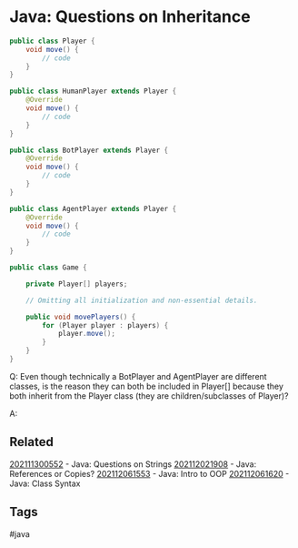 # Java: Questions on Inheritance
```java
public class Player {
    void move() {
        // code
    }
}

public class HumanPlayer extends Player {
    @Override
    void move() {
        // code
    }
}

public class BotPlayer extends Player {
    @Override
    void move() {
        // code
    }
}

public class AgentPlayer extends Player {
    @Override
    void move() {
        // code
    }
}

public class Game {

    private Player[] players;

    // Omitting all initialization and non-essential details.

    public void movePlayers() {
        for (Player player : players) {
            player.move();
        }
    }
}
```

Q: Even though technically a BotPlayer and AgentPlayer are different classes, is
the reason they can both be included in Player[] because they both inherit from
the Player class (they are children/subclasses of Player)?

A:


## Related
[202111300552](../202111300552) - Java: Questions on Strings
[202112021908](../202112021908) - Java: References or Copies?
[202112061553](../202112061553) - Java: Intro to OOP
[202112061620](../202112061620) - Java: Class Syntax


## Tags
#java
